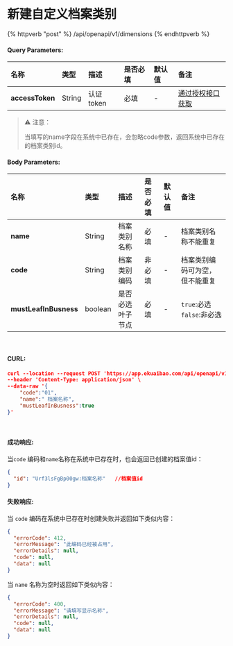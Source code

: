 # 新建自定义档案类别

{% httpverb "post" %} /api/openapi/v1/dimensions {% endhttpverb %}

#### Query Parameters:

| 名称  |类型    |描述   |是否必填   |默认值  | 备注 |
| :--------- | :------ | :---------| :------| :------|:------|
| **accessToken** | String  | 认证token	| 必填  | - | [通过授权接口获取](/getting-started/auth.html) |

> ⚠️ 注意：
>
>  当填写的name字段在系统中已存在，会忽略code参数，返回系统中已存在的档案类别id。

#### Body Parameters:

| 名称  |类型    |描述   |是否必填   |默认值  | 备注 |
| :--------- | :------ | :---------| :------| :------|:------|
| **name**              | String  | 档案类别名称	    | 必填  | - | 档案类别名称不能重复 |
| **code**              | String  | 档案类别编码	    | 非必填 | - | 档案类别编码可为空，但不能重复 |
| **mustLeafInBusness** | boolean | 是否必选叶子节点	| 必填  | - | `true`:必选`false`:非必选 |

<br/>

#### CURL:
```json
curl --location --request POST 'https://app.ekuaibao.com/api/openapi/v1/dimensions?accessToken=ID_3mBvtR901YM:Urf3lsFgBp00gw' \
--header 'Content-Type: application/json' \
--data-raw '{
    "code":"01",
    "name":" 档案名称",
    "mustLeafInBusness":true
}'
```

<br/>

#### 成功响应:
当`code` 编码和`name`名称在系统中已存在时，也会返回已创建的档案值id：
```json
{
  "id": "Urf3lsFgBp00gw:档案名称"   //档案值id
}
```

#### 失败响应:
当 `code` 编码在系统中已存在时创建失败并返回如下类似内容：
```json
{
  "errorCode": 412,
  "errorMessage": "此编码已经被占用",
  "errorDetails": null,
  "code": null,
  "data": null
}
```
当 `name` 名称为空时返回如下类似内容：
```json
{
  "errorCode": 400,
  "errorMessage": "请填写显示名称",
  "errorDetails": null,
  "code": null,
  "data": null
}

```



















